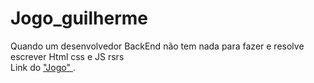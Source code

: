 # Jogo_guilherme
Quando um desenvolvedor BackEnd não tem nada para fazer e resolve escrever Html css e JS  rsrs <br/>
Link do  ["Jogo" ](https://dimitrimiranda.github.io/Jogo_guilherme/).

